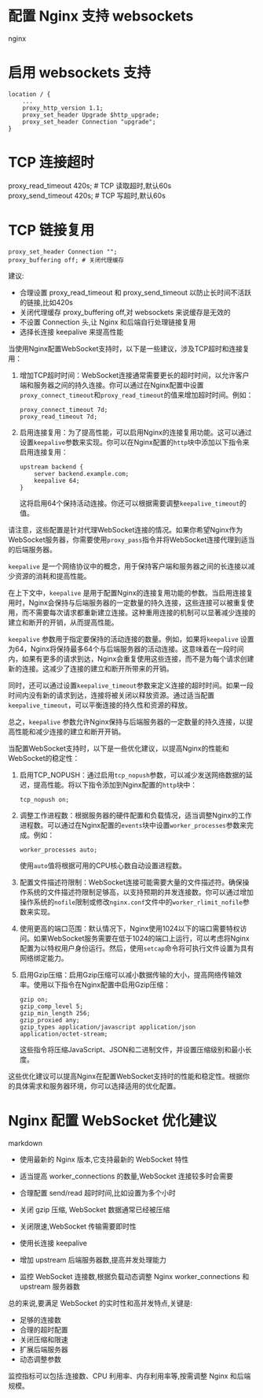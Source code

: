 # 配置 Nginx 支持 websockets 

nginx
# 启用 websockets 支持
``` 
location / {
    ...
    proxy_http_version 1.1;
    proxy_set_header Upgrade $http_upgrade; 
    proxy_set_header Connection "upgrade";
}
``` 
# TCP 连接超时  
proxy_read_timeout 420s;  # TCP 读取超时,默认60s  
proxy_send_timeout 420s; # TCP 写超时,默认60s 

# TCP 链接复用
``` 
proxy_set_header Connection "";
proxy_buffering off; # 关闭代理缓存
``` 

建议:

- 合理设置 proxy_read_timeout 和 proxy_send_timeout 以防止长时间不活跃的链接,比如420s  
- 关闭代理缓存 proxy_buffering off,对 websockets 来说缓存是无效的
- 不设置 Connection 头,让 Nginx 和后端自行处理链接复用
- 选择长连接 keepalive 来提高性能


当使用Nginx配置WebSocket支持时，以下是一些建议，涉及TCP超时和连接复用：

1. 增加TCP超时时间：WebSocket连接通常需要更长的超时时间，以允许客户端和服务器之间的持久连接。你可以通过在Nginx配置中设置`proxy_connect_timeout`和`proxy_read_timeout`的值来增加超时时间。例如：
   ```
   proxy_connect_timeout 7d;
   proxy_read_timeout 7d;
   ```

2. 启用连接复用：为了提高性能，可以启用Nginx的连接复用功能。这可以通过设置`keepalive`参数来实现。你可以在Nginx配置的`http`块中添加以下指令来启用连接复用：
   ```
   upstream backend {
       server backend.example.com;
       keepalive 64;
   }
   ```

   这将启用64个保持活动连接。你还可以根据需要调整`keepalive_timeout`的值。

请注意，这些配置是针对代理WebSocket连接的情况。如果你希望Nginx作为WebSocket服务器，你需要使用`proxy_pass`指令并将WebSocket连接代理到适当的后端服务器。

`keepalive` 是一个网络协议中的概念，用于保持客户端和服务器之间的长连接以减少资源的消耗和提高性能。

在上下文中，`keepalive` 是用于配置Nginx的连接复用功能的参数。当启用连接复用时，Nginx会保持与后端服务器的一定数量的持久连接，这些连接可以被重复使用，而不需要每次请求都重新建立连接。这种重用连接的机制可以显著减少连接的建立和断开的开销，从而提高性能。

`keepalive` 参数用于指定要保持的活动连接的数量。例如，如果将`keepalive` 设置为64，Nginx将保持最多64个与后端服务器的活动连接。这意味着在一段时间内，如果有更多的请求到达，Nginx会重复使用这些连接，而不是为每个请求创建新的连接。这减少了连接的建立和断开所带来的开销。

同时，还可以通过设置`keepalive_timeout`参数来定义连接的超时时间。如果一段时间内没有新的请求到达，连接将被关闭以释放资源。通过适当配置`keepalive_timeout`，可以平衡连接的持久性和资源的释放。

总之，`keepalive` 参数允许Nginx保持与后端服务器的一定数量的持久连接，以提高性能和减少连接的建立和断开开销。

当配置WebSocket支持时，以下是一些优化建议，以提高Nginx的性能和WebSocket的稳定性：

1. 启用TCP_NOPUSH：通过启用`tcp_nopush`参数，可以减少发送网络数据的延迟，提高性能。将以下指令添加到Nginx配置的`http`块中：
   ```
   tcp_nopush on;
   ```

2. 调整工作进程数：根据服务器的硬件配置和负载情况，适当调整Nginx的工作进程数。可以通过在Nginx配置的`events`块中设置`worker_processes`参数来完成。例如：
   ```
   worker_processes auto;
   ```

   使用`auto`值将根据可用的CPU核心数自动设置进程数。

3. 配置文件描述符限制：WebSocket连接可能需要大量的文件描述符。确保操作系统的文件描述符限制足够高，以支持预期的并发连接数。你可以通过增加操作系统的`nofile`限制或修改`nginx.conf`文件中的`worker_rlimit_nofile`参数来实现。

4. 使用更高的端口范围：默认情况下，Nginx使用1024以下的端口需要特权访问。如果WebSocket服务需要在低于1024的端口上运行，可以考虑将Nginx配置为以特权用户身份运行。然后，使用`setcap`命令将可执行文件设置为具有网络绑定能力。

5. 启用Gzip压缩：启用Gzip压缩可以减小数据传输的大小，提高网络传输效率。使用以下指令在Nginx配置中启用Gzip压缩：
   ```
   gzip on;
   gzip_comp_level 5;
   gzip_min_length 256;
   gzip_proxied any;
   gzip_types application/javascript application/json application/octet-stream;
   ```

   这些指令将压缩JavaScript、JSON和二进制文件，并设置压缩级别和最小长度。

这些优化建议可以提高Nginx在配置WebSocket支持时的性能和稳定性。根据你的具体需求和服务器环境，你可以选择适用的优化配置。

# Nginx 配置 WebSocket 优化建议

markdown
- 使用最新的 Nginx 版本,它支持最新的 WebSocket 特性

- 适当提高 worker_connections 的数量,WebSocket 连接较多时会需要

- 合理配置 send/read 超时时间,比如设置为多个小时

- 关闭 gzip 压缩, WebSocket 数据通常已经被压缩

- 关闭限速,WebSocket 传输需要即时性

- 使用长连接 keepalive 

- 增加 upstream 后端服务器数,提高并发处理能力

- 监控 WebSocket 连接数,根据负载动态调整 Nginx  worker_connections 和 upstream 服务器数


总的来说,要满足 WebSocket 的实时性和高并发特点,关键是:

- 足够的连接数
- 合理的超时配置
- 关闭压缩和限速
- 扩展后端服务器
- 动态调整参数

监控指标可以包括:连接数、CPU 利用率、内存利用率等,按需调整 Nginx 和后端规模。

